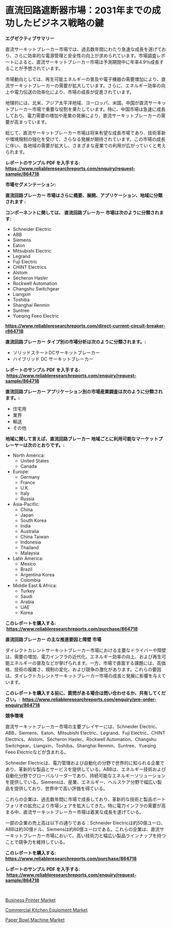 <p><h1>直流回路遮断器市場：2031年までの成功したビジネス戦略の鍵</h1></p><p><strong>エグゼクティブサマリー</strong></p>
<p><p>直流サーキットブレーカー市場では、過去数年間にわたり急速な成長を遂げており、さらに効率的な電源管理と安全性の向上が求められています。市場調査レポートによると、直流サーキットブレーカー市場は予測期間中に年率4.9％成長することが予想されています。</p><p>市場動向としては、再生可能エネルギーの普及や電子機器の需要増加により、直流サーキットブレーカーの需要が拡大しています。さらに、エネルギー効率の向上や電力伝送の効率化により、市場の成長が促進されています。</p><p>地理的には、北米、アジア太平洋地域、ヨーロッパ、米国、中国が直流サーキットブレーカー市場で重要な役割を果たしています。特に、中国市場は急速に成長しており、電力需要の増加や産業の発展により、直流サーキットブレーカーの需要が高まっています。</p><p>総じて、直流サーキットブレーカー市場は将来有望な成長市場であり、技術革新や環境規制の強化を受けて、さらなる発展が期待されています。この市場の成長に伴い、各地域の需要が拡大し、さまざまな産業での利用が広がっていくと考えられます。</p></p>
<p><strong>レポートのサンプル PDF を入手する: <a href="https://www.reliableresearchreports.com/enquiry/request-sample/864718">https://www.reliableresearchreports.com/enquiry/request-sample/864718</a></strong></p>
<p><strong>市場セグメンテーション:</strong></p>
<p><strong> 直流回路ブレーカー 市場はさらに概要、展開、アプリケーション、地域に分類されます :</strong></p>
<p><strong>コンポーネントに関しては、 直流回路ブレーカー 市場は次のように分類されます: &nbsp;</strong></p>
<p><ul><li>Schneider Electric</li><li>ABB</li><li>Siemens</li><li>Eaton</li><li>Mitsubishi Electric</li><li>Legrand</li><li>Fuji Electric</li><li>CHINT Electrics</li><li>Alstom</li><li>Sécheron Hasler</li><li>Rockwell Automation</li><li>Changshu Switchgear</li><li>Liangxin</li><li>Toshiba</li><li>Shanghai Renmin</li><li>Suntree</li><li>Yueqing Feeo Electric</li></ul></p>
<p><strong><a href="https://www.reliableresearchreports.com/direct-current-circuit-breaker-r864718">https://www.reliableresearchreports.com/direct-current-circuit-breaker-r864718</a></strong></p>
<p><strong> 直流回路ブレーカー タイプ別の市場分析は次のように分類されます。:</strong></p>
<p><ul><li>ソリッドステートDCサーキットブレーカー</li><li>ハイブリッド DC サーキットブレーカー</li></ul></p>
<p><strong>レポートのサンプル PDF を入手する: &nbsp;<a href="https://www.reliableresearchreports.com/enquiry/request-sample/864718">https://www.reliableresearchreports.com/enquiry/request-sample/864718</a></strong></p>
<p><strong> 直流回路ブレーカー アプリケーション別の市場産業調査は次のように分類されます。:</strong></p>
<p><ul><li>住宅用</li><li>業界</li><li>輸送</li><li>その他</li></ul></p>
<p><strong>地域に関して言えば、直流回路ブレーカー 地域ごとに利用可能なマーケットプレーヤーは次のとおりです。:</strong></p>
<p><ul>
    <li>
        North America:
        <ul>
            <li>United States</li>
            <li>Canada</li>
        </ul>
    </li>
    <li>
        Europe:
        <ul>
            <li>Germany</li>
            <li>France</li>
            <li>U.K.</li>
            <li>Italy</li>
            <li>Russia</li>
        </ul>
    </li>
    <li>
        Asia-Pacific:
        <ul>
            <li>China</li>
            <li>Japan</li>
            <li>South Korea</li>
            <li>India</li>
            <li>Australia</li>
            <li>China Taiwan</li>
            <li>Indonesia</li>
            <li>Thailand</li>
            <li>Malaysia</li>
        </ul>
    </li>
    <li>
        Latin America:
        <ul>
            <li>Mexico</li>
            <li>Brazil</li>
            <li>Argentina Korea</li>
            <li>Colombia</li>
        </ul>
    </li>
    <li>
        Middle East & Africa:
        <ul>
            <li>Turkey</li>
            <li>Saudi</li>
            <li>Arabia</li>
            <li>UAE</li>
            <li>Korea</li>
        </ul>
    </li>
    </ul></p>
<p><strong>このレポートを購入する: &nbsp;<a href="https://www.reliableresearchreports.com/purchase/864718">https://www.reliableresearchreports.com/purchase/864718</a></strong></p>
<p><strong>直流回路ブレーカー の主な推進要因と障壁 市場</strong></p>
<p><p>ダイレクトカレントサーキットブレーカー市場における主要なドライバーや障壁は、需要の増加、電力インフラの近代化、エネルギー効率の向上、および再生可能エネルギーの普及などが挙げられます。一方、市場で直面する課題には、高価格、技術の複雑さ、規制の変化、および競争の激化があります。これらの要因は、ダイレクトカレントサーキットブレーカー市場の成長と発展に影響を与えています。</p></p>
<p><strong>このレポートを購入する前に、質問がある場合は問い合わせるか、共有してください。:&nbsp; <a href="https://www.reliableresearchreports.com/enquiry/pre-order-enquiry/864718">https://www.reliableresearchreports.com/enquiry/pre-order-enquiry/864718</a></strong></p>
<p><strong>競争環境</strong></p>
<p><p>直流サーキットブレーカー市場の主要プレイヤーには、Schneider Electric、ABB、Siemens、Eaton、Mitsubishi Electric、Legrand、Fuji Electric、CHINT Electrics、Alstom、Sécheron Hasler、Rockwell Automation、Changshu Switchgear、Liangxin、Toshiba、Shanghai Renmin、Suntree、Yueqing Feeo Electricなどが含まれる。</p><p>Schneider Electricは、電力管理および自動化の分野で世界的に知られる企業であり、革新的な製品とサービスを提供している。ABBは、エネルギー技術および自動化分野でグローバルリーダーであり、持続可能なエネルギーソリューションを提供している。Siemensは、産業、エネルギー、ヘルスケア分野で幅広い製品を提供しており、世界中で高い評価を得ている。</p><p>これらの企業は、過去数年間に市場で成長しており、革新的な技術と製品ポートフォリオの拡充により市場シェアを拡大してきた。特に電力インフラの需要が高まる中、直流サーキットブレーカー市場は着実な成長を遂げている。</p><p>一部の企業の売上高は以下の通りである：Schneider Electricは約50億ユーロ、ABBは約30億ドル、Siemensは約80億ユーロである。これらの企業は、直流サーキットブレーカー市場において、高い技術力と幅広い製品ラインナップを持つことで競争力を維持している。</p></p>
<p><strong>このレポートを購入する: &nbsp; <a href="https://www.reliableresearchreports.com/purchase/864718">https://www.reliableresearchreports.com/purchase/864718</a></strong></p>
<p><strong>レポートのサンプル PDF を入手する: &nbsp;<a href="https://www.reliableresearchreports.com/enquiry/request-sample/864718">https://www.reliableresearchreports.com/enquiry/request-sample/864718</a></strong><strong></strong></p>
<p>&nbsp;</p>
<p><p><a href="https://github.com/BryceTownsendr/Market-Research-Report-List-4/blob/main/business-printer-market.md">Business Printer Market</a></p><p><a href="https://github.com/mahnoor2003/Market-Research-Report-List-4/blob/main/commercial-kitchen-equipment-market.md">Commercial Kitchen Equipment Market</a></p><p><a href="https://github.com/Glendatilghmankmgz0rbhwpy/Market-Research-Report-List-2/blob/main/paper-bowl-machine-market.md">Paper Bowl Machine Market</a></p></p>